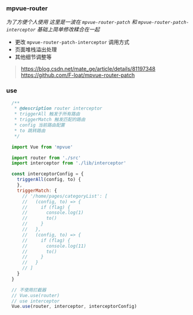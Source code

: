### mpvue-router
_为了方便个人使用 这里是一波在 `mpvue-router-patch` 和 `mpvue-router-patch-interceptor` 基础上简单修改糅合在一起_
  - 更改 `mpvue-router-patch-interceptor` 调用方式
  - 页面堆栈溢出处理
  - 其他细节调整等
> https://blog.csdn.net/mate_ge/article/details/81197348
> https://github.com/F-loat/mpvue-router-patch

### use

```js
  /**
   * @description router interceptor
   * triggerAll 触发于所有路由
   * triggerMatch 触发匹配的路由
   * config 当前路由配置
   * to 跳转路由
   */

  import Vue from 'mpvue'

  import router from './src'
  import interceptor from './lib/interceptor'

  const interceptorConfig = {
    triggerAll(config, to) {
    },
    triggerMatch: {
      // '/home/pages/categoryList': [
      //   (config, to) => {
      //     if (flag) {
      //       console.log(1)
      //       to()
      //     }
      //   },
      //   (config, to) => {
      //     if (flag) {
      //       console.log(11)
      //       to()
      //     }
      //   }
      // ]
    }
  }

  // 不使用拦截器
  // Vue.use(router)
  // use interceptor
  Vue.use(router, interceptor, interceptorConfig)
```